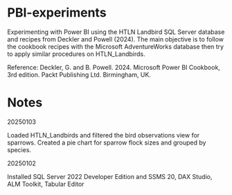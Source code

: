 # PBI-experiments

Experimenting with Power BI using the HTLN Landbird SQL Server database and recipes from Deckler and Powell (2024).
The main objective is to follow the cookbook recipes with the Microsoft AdventureWorks database then try to apply similar procedures on HTLN_Landbirds.

Reference: Deckler, G. and B. Powell. 2024. Microsoft Power BI Cookbook, 3rd edition. Packt Publishing Ltd. Birmingham, UK.


# Notes

20250103

Loaded HTLN_Landbirds and filtered the bird observations view for sparrows. Created a pie chart for sparrow flock sizes and grouped by species.



20250102

Installed SQL Server 2022 Developer Edition and SSMS 20, DAX Studio, ALM Toolkit, Tabular Editor



